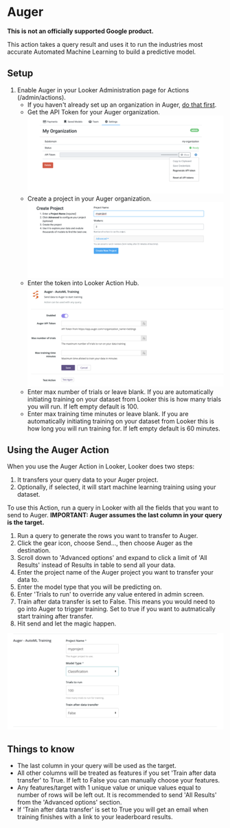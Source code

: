 # Auger

**This is not an officially supported Google product.**

This action takes a query result and uses it to run the industries most accurate Automated Machine Learning to build a predictive model.

## Setup

1. Enable Auger in your Looker Administration page for Actions (/admin/actions).
    - If you haven't already set up an organization in Auger, [do that first](https://app.auger.ai).
    - Get the API Token for your Auger organization. ![](auger_api_token.png)
    - Create a project in your Auger organization. ![](auger_create_project.png)
    - Enter the token into Looker Action Hub. ![](auger_settings.png)
    - Enter max number of trials or leave blank. If you are automatically initiating training on your dataset from Looker this is how many trials you will run. If left empty default is 100.
    - Enter max training time minutes or leave blank. If you are automatically initiating training on your dataset from Looker this is how long you will run training for. If left empty default is 60 minutes.

## Using the Auger Action

When you use the Auger Action in Looker, Looker does two steps:

1. It transfers your query data to your Auger project.
2. Optionally, if selected, it will start machine learning training using your dataset.

To use this Action, run a query in Looker with all the fields that you want to send to Auger. **IMPORTANT: Auger assumes the last column in your query is the target.**

1. Run a query to generate the rows you want to transfer to Auger.
2. Click the gear icon, choose Send..., then choose Auger as the destination.
3. Scroll down to 'Advanced options' and expand to click a limit of 'All Results' instead of Results in table to send all your data.
4. Enter the project name of the Auger project you want to transfer your data to.
5. Enter the model type that you will be predicting on.
7. Enter 'Trials to run' to override any value entered in admin screen.
6. Train after data transfer is set to False. This means you would need to go into Auger to trigger training. Set to true if you want to autmatically start training after transfer.
7. Hit send and let the magic happen.

![](auger_send.png)

## Things to know

- The last column in your query will be used as the target.
- All other columns will be treated as features if you set 'Train after data transfer' to True. If left to False you can manually choose your features.
- Any features/target with 1 unique value or unique values equal to number of rows will be left out. It is recommended to send 'All Results' from the 'Advanced options' section.
- If 'Train after data transfer' is set to True you will get an email when training finishes with a link to your leaderboard results.
